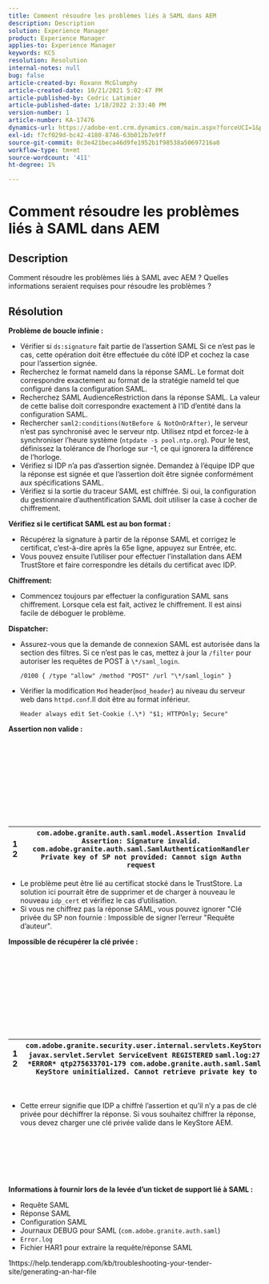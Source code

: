 ```yaml
---
title: Comment résoudre les problèmes liés à SAML dans AEM
description: Description
solution: Experience Manager
product: Experience Manager
applies-to: Experience Manager
keywords: KCS
resolution: Resolution
internal-notes: null
bug: false
article-created-by: Roxann McGlumphy
article-created-date: 10/21/2021 5:02:47 PM
article-published-by: Cedric Latimier
article-published-date: 1/18/2022 2:33:40 PM
version-number: 1
article-number: KA-17476
dynamics-url: https://adobe-ent.crm.dynamics.com/main.aspx?forceUCI=1&pagetype=entityrecord&etn=knowledgearticle&id=55a54eb6-9032-ec11-b6e5-000d3a5ba97a
exl-id: f7cf029d-bc42-4180-8746-63b012b7e9ff
source-git-commit: 0c3e421beca46d9fe1952b1f98538a50697216a0
workflow-type: tm+mt
source-wordcount: '411'
ht-degree: 1%

---
```


# Comment résoudre les problèmes liés à SAML dans AEM

## Description

Comment résoudre les problèmes liés à SAML avec AEM ? Quelles informations seraient requises pour résoudre les problèmes ?

## Résolution


<b>Problème de boucle infinie :</b>

- Vérifier si `ds:signature` fait partie de l’assertion SAML Si ce n’est pas le cas, cette opération doit être effectuée du côté IDP et cochez la case pour l’assertion signée.
- Recherchez le format nameId dans la réponse SAML. Le format doit correspondre exactement au format de la stratégie nameId tel que configuré dans la configuration SAML.
- Recherchez SAML AudienceRestriction dans la réponse SAML. La valeur de cette balise doit correspondre exactement à l’ID d’entité dans la configuration SAML.
- Rechercher `saml2:conditions(NotBefore & NotOnOrAfter)`, le serveur n’est pas synchronisé avec le serveur ntp. Utilisez ntpd et forcez-le à synchroniser l’heure système (`ntpdate -s pool.ntp.org`). Pour le test, définissez la tolérance de l’horloge sur -1, ce qui ignorera la différence de l’horloge.
- Vérifiez si IDP n’a pas d’assertion signée. Demandez à l’équipe IDP que la réponse est signée et que l’assertion doit être signée conformément aux spécifications SAML.
- Vérifiez si la sortie du traceur SAML est chiffrée. Si oui, la configuration du gestionnaire d’authentification SAML doit utiliser la case à cocher de chiffrement.


<b>Vérifiez si le certificat SAML est au bon format :</b>

- Récupérez la signature à partir de la réponse SAML et corrigez le certificat, c’est-à-dire après la 65e ligne, appuyez sur Entrée, etc.
- Vous pouvez ensuite l’utiliser pour effectuer l’installation dans AEM TrustStore et faire correspondre les détails du certificat avec IDP.


<b>Chiffrement:</b>

- Commencez toujours par effectuer la configuration SAML sans chiffrement. Lorsque cela est fait, activez le chiffrement. Il est ainsi facile de déboguer le problème.


<b>Dispatcher:</b>

- Assurez-vous que la demande de connexion SAML est autorisée dans la section des filtres. Si ce n’est pas le cas, mettez à jour la `/filter` pour autoriser les requêtes de POST à `\*/saml_login`.



   `/0100 { /type "allow" /method "POST" /url "\*/saml_login" }`


- Vérifier la modification `Mod` header(`mod_header`) au niveau du serveur web dans `httpd.conf`.Il doit être au format inférieur.

   `Header always edit Set-Cookie (.\*) "$1; HTTPOnly; Secure"`


<b>Assertion non valide :</b>
<br><br><br><br><br> <br><br> <br><br><br><br>

| 1<br>  2 | `com.adobe.granite.auth.saml.model.Assertion Invalid Assertion: Signature invalid.` `com.adobe.granite.auth.saml.SamlAuthenticationHandler Private key of SP not provided: Cannot sign Authn request` |
| --- | --- |


- Le problème peut être lié au certificat stocké dans le TrustStore. La solution ici pourrait être de supprimer et de charger à nouveau le nouveau `idp_cert` et vérifiez le cas d’utilisation.
- Si vous ne chiffrez pas la réponse SAML, vous pouvez ignorer &quot;Clé privée du SP non fournie : Impossible de signer l’erreur &quot;Requête d’auteur&quot;.


<b>Impossible de récupérer la clé privée :</b>
<br><br><br><br><br> <br><br> <br><br><br><br>

| 1<br>  2 | `com.adobe.granite.security.user.internal.servlets.KeyStoreManagingServlet,1121, javax.servlet.Servlet ServiceEvent REGISTERED` `saml.log:27.01.2019 14:16:13.642 *ERROR* qtp275633701-179 com.adobe.granite.auth.saml.SamlAuthenticationHandler KeyStore uninitialized. Cannot retrieve private key to decrypt assertions.` |
| --- | --- |

 
- Cette erreur signifie que IDP a chiffré l’assertion et qu’il n’y a pas de clé privée pour déchiffrer la réponse. Si vous souhaitez chiffrer la réponse, vous devez charger une clé privée valide dans le KeyStore AEM.

<br><br><br><br> <br><br>
<b>Informations à fournir lors de la levée d’un ticket de support lié à SAML :</b>

- Requête SAML
- Réponse SAML
- Configuration SAML
- Journaux DEBUG pour SAML (`com.adobe.granite.auth.saml`)
- `Error.log`
- Fichier HAR1 pour extraire la requête/réponse SAML


1https://help.tenderapp.com/kb/troubleshooting-your-tender-site/generating-an-har-file
